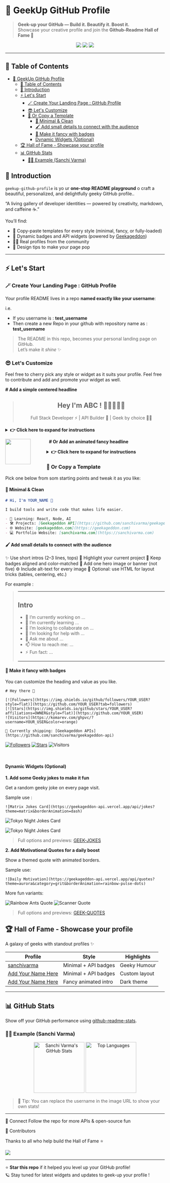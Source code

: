 # 👾 GeekUp GitHub Profile
> **Geek-up your GitHub — Build it. Beautify it. Boost it.**  
> Showcase your creative profile and join the **Github-Readme Hall of Fame 🚀**

<p align="center">
  <img src="https://img.shields.io/github/stars/sanchivarma/geekup-github-profile?style=flat-square&color=purple"/>
  <img src="https://img.shields.io/badge/PRs-Welcome-success"/>
  <img src="https://img.shields.io/github/last-commit/sanchivarma/geekup-github-profile?color=blue"/>
</p>

---

## 🧭 Table of Contents
- [👾 GeekUp GitHub Profile](#-geekup-github-profile)
  - [🧭 Table of Contents](#-table-of-contents)
  - [🧐 Introduction](#-introduction)
  - [⚡ Let's Start](#-lets-start)
    - [🪄 Create Your Landing Page : GitHub Profile](#-create-your-landing-page--github-profile)
    - [😎 Let's Customize](#-lets-customize)
    - [💾 Or Copy a Template](#-or-copy-a-template)
      - [🧩 Minimal \& Clean](#-minimal--clean)
      - [🖌️ Add small details to connect with the audience](#️-add-small-details-to-connect-with-the-audience)
      - [🤩 Make it fancy with badges](#-make-it-fancy-with-badges)
      - [Dynamic Widgets (Optional)](#dynamic-widgets-optional)
  - [🏆 Hall of Fame - Showcase your profile](#-hall-of-fame---showcase-your-profile)
  - [📊 GitHub Stats](#-github-stats)
    - [🧑‍🚀 Example (Sanchi Varma)](#-example-sanchi-varma)

## 🧐 Introduction

`geekup-github-profile` is yo ur **one-stop README playground** o craft a beautiful, personalized, and delightfully geeky GitHub profile..

“A living gallery of developer identities — powered by creativity, markdown, and caffeine ☕.”

You’ll find:
- 🧰 Copy-paste templates for every style (minimal, fancy, or fully-loaded)
- 🧮 Dynamic badges and API widgets (powered by [Geekageddon](https://geekageddon.com))
- 🧑‍🎤 Real profiles from the community
- 🎨 Design tips to make your page pop

---

## ⚡ Let's Start

### 🪄 Create Your Landing Page : GitHub Profile
Your profile README lives in a repo **named exactly like your username**:

i.e. 
* If you username is : **test_username**
* Then create a new Repo in your github with repository name as : **test_username**

> The README in this repo, becomes your personal landing page on GitHub.  
Let’s make it *shine* ✨


### 😎 Let's Customize 
Feel free to cherry pick any style or widget as it suits your profile. 
Feel free to contribute and add and promote your widget as well. 

**# Add a simple centered headline**

> <h2 align="center">Hey I'm ABC ! 🙋‍♀️🙋‍♂️👋</h2>
> <p align="center">Full Stack Developer ⚡ | API Builder 🧰 | Geek by choice 🧙‍♂️</p>

<details>

<summary><b>👉 Click here to expand for instructions</b></summary>

```html
<p align="center">
  <img src="banner.png" width="100%" alt="banner"/>
</p>

<h2 align="center">Hey, I'm YOUR_NAME</h2>
<p align="center">Full Stack Developer ⚡ | API Builder 🧰 | Geek by choice 🧙‍♂️</p>
```
</details>

&nbsp;
**# Or Add an animated fancy headline**
<img align="left" src="https://readme-typing-svg.herokuapp.com?color=00B637&center=true&vCenter=true&multiline=true&width=600&height=85&lines=Hi+I'm+YourName+%F0%9F%91%8B;I'm+a+FullStack+Software+Engineer;I+am+based+in+Berlin%2C+Germany" style="max-width: 100%;height: 80px; margin-right: 50px"> 

<details>

<summary><b>👉 Click here to expand for instructions</b></summary>

Go to : https://readme-typing-svg.herokuapp.com/demo/
And create your own Welcome headline. Copy the code from there and paste to your markdown file. 
</details>

### 💾 Or Copy a Template
Pick one below from som starting points and tweak it as you like:


#### 🧩 Minimal & Clean
```md
# Hi, I'm YOUR_NAME 👋

I build tools and write code that makes life easier.

- 📝 Learning: React, Node, AI
- 🛠️ Projects: [Geekageddon API](https://github.com/sanchivarma/geekageddon-api)
- 🌐 Website: [geekageddon.com](https://geekageddon.com)
- 💻 Portfolio Website: [sanchivarma.com](https://sanchivarma.com)
```

#### 🖌️ Add small details to connect with the audience  

✨ Use short intros (2–3 lines, tops)
🎯 Highlight your current project
🎨 Keep badges aligned and color-matched
🌌 Add one hero image or banner (not five)
⚙️ Include alt-text for every image
🧠 Optional: use HTML for layout tricks (tables, centering, etc.)

For example : 

>________________________________________
> ## Intro
> - 🔭 I’m currently working on ...
> - 🌱 I’m currently learning ...
> - 👯 I’m looking to collaborate on ...
> - 🤔 I’m looking for help with ...
> - 💬 Ask me about ...
> - 📫 How to reach me: ...
> - ⚡ Fun fact: ...
> _____________________________________



#### 🤩 Make it fancy with badges 
You can customize the heading and value as you like. 

```
# Hey there 👾

[![Followers](https://img.shields.io/github/followers/YOUR_USER?style=flat)](https://github.com/YOUR_USER?tab=followers)
[![Stars](https://img.shields.io/github/stars/YOUR_USER?affiliations=OWNER&style=flat)](https://github.com/YOUR_USER)
![Visitors](https://komarev.com/ghpvc/?username=YOUR_USER&color=orange)

🚀 Currently shipping: [Geekageddon APIs](https://github.com/sanchivarma/geekageddon-api)

```

[![Followers](https://img.shields.io/github/followers/sanchivarma?style=flat)](https://github.com/sanchivarma?tab=followers)
[![Stars](https://img.shields.io/github/stars/sanchivarma?affiliations=OWNER&style=flat)](https://github.com/sanchivarma)
![Visitors](https://komarev.com/ghpvc/?username=sanchivarma&color=orange)

&nbsp;

#### Dynamic Widgets (Optional)

**1. Add some Geeky jokes to make it fun**

Get a random geeky joke on every page visit.

Sample use :
```
![Matrix Jokes Card](https://geekageddon-api.vercel.app/api/jokes?theme=matrix&borderAnimation=dash)
```
![Tokyo Night Jokes Card](https://geekageddon-api.vercel.app/api/jokes?theme=tokyonight&borderAnimation=rainbow-pulse-dots)

![Tokyo Night Jokes Card](https://geekageddon-api.vercel.app/api/jokes?theme=tokyonight&borderAnimation=neon)

> Full options and previews: [GEEK-JOKES](https://github.com/sanchivarma/geekageddon-api/blob/main/GEEK-JOKES.md)


**2. Add Motivational Quotes for a daily boost**

Show a themed quote with animated borders.

Sample use:
```
![Daily Motivation](https://geekageddon-api.vercel.app/api/quotes?theme=aurora&category=grit&borderAnimation=rainbow-pulse-dots)
```

More fun variants:

![Rainbow Ants Quote](https://geekageddon-api.vercel.app/api/quotes?theme=vaporwave&category=inspiration&borderAnimation=rainbow-ants)
![Scanner Quote](https://geekageddon-api.vercel.app/api/quotes?theme=vscode&category=focus&borderAnimation=scan)


> Full options and previews: [GEEK-QUOTES](https://github.com/sanchivarma/geekageddon-api/blob/main/GEEK-QUOTES.md)

## 🏆 Hall of Fame - Showcase your profile

A galaxy of geeks with standout profiles ✨

| **Profile** | **Style** | **Highlights** |
|--------------|-----------|----------------|
| [sanchivarma](https://github.com/sanchivarma) | Minimal + API badges | Geeky Humour |
| [Add Your Name Here](https://github.com/your-username) | Minimal + API badges | Custom layout |
| [Add Your Name Here](https://github.com/your-username) | Fancy animated intro | Dark theme |

---

## 📊 GitHub Stats

Show off your GitHub performance using [github-readme-stats](https://github.com/anuraghazra/github-readme-stats).

### 🧑‍🚀 Example (Sanchi Varma)
<p align="center">
  <img src="https://github-readme-stats.vercel.app/api?username=sanchivarma&show_icons=true&theme=tokyonight" alt="Sanchi Varma's GitHub Stats" height="160"/>
  <img src="https://github-readme-stats.vercel.app/api/top-langs/?username=sanchivarma&layout=compact&theme=tokyonight" alt="Top Languages" height="160"/>
</p>

> 📎 Tip: You can replace the username in the image URL to show your own stats!

---


💌 Connect
Follow the repo for more APIs & open-source fun

👥 Contributors

Thanks to all who help build the Hall of Fame ⭐

<a href="https://github.com/sanchivarma/geekup-github-profile/graphs/contributors">
  <img src="https://contrib.rocks/image?repo=sanchivarma/geekup-github-profile" />
</a>

---

⭐ **Star this repo** if it helped you level up your GitHub profile!  
🪐 Stay tuned for latest widgets and updates to geek-up your profile ! 
